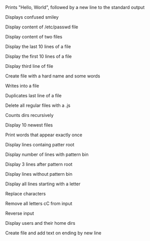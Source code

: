 Prints "Hello, World", followed by a new line to the standard output



Displays confused smiley



Display content of /etc/passwd file



Display content of two files



Display the last 10 lines of a file



Display the first 10 lines of a file



Display third line of file



Create file with a hard name and some words



Writes into a file



Duplicates last line of a file



Delete all regular files with a .js



Counts dirs recursively



Display 10 newest files



Print words that appear exactly once



Display lines containg patter root



Display number of lines with pattern bin



Display 3 lines after pattern root



Display lines without pattern bin



Display all lines starting with a letter



Replace characters



Remove all letters cC from input



Reverse input



Display users and their home dirs



Create file and add text on ending by new line
